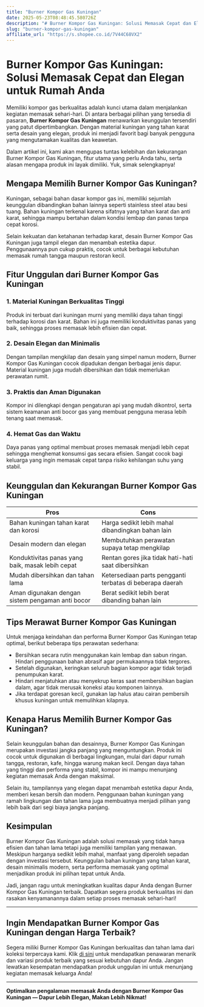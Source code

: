 ```yaml
---
title: "Burner Kompor Gas Kuningan"
date: 2025-05-23T08:48:45.580726Z
description: "# Burner Kompor Gas Kuningan: Solusi Memasak Cepat dan Elegan untuk Rumah Anda..."
slug: "burner-kompor-gas-kuningan"
affiliate_url: "https://s.shopee.co.id/7V44C68VX2"
---
```

# Burner Kompor Gas Kuningan: Solusi Memasak Cepat dan Elegan untuk Rumah Anda

Memiliki kompor gas berkualitas adalah kunci utama dalam menjalankan kegiatan memasak sehari-hari. Di antara berbagai pilihan yang tersedia di pasaran, **Burner Kompor Gas Kuningan** menawarkan keunggulan tersendiri yang patut dipertimbangkan. Dengan material kuningan yang tahan karat serta desain yang elegan, produk ini menjadi favorit bagi banyak pengguna yang mengutamakan kualitas dan keawetan.

Dalam artikel ini, kami akan mengupas tuntas kelebihan dan kekurangan Burner Kompor Gas Kuningan, fitur utama yang perlu Anda tahu, serta alasan mengapa produk ini layak dimiliki. Yuk, simak selengkapnya!

## Mengapa Memilih Burner Kompor Gas Kuningan?

Kuningan, sebagai bahan dasar kompor gas ini, memiliki sejumlah keunggulan dibandingkan bahan lainnya seperti stainless steel atau besi tuang. Bahan kuningan terkenal karena sifatnya yang tahan karat dan anti karat, sehingga mampu bertahan dalam kondisi lembap dan panas tanpa cepat korosi.

Selain kekuatan dan ketahanan terhadap karat, desain Burner Kompor Gas Kuningan juga tampil elegan dan menambah estetika dapur. Penggunaannya pun cukup praktis, cocok untuk berbagai kebutuhan memasak rumah tangga maupun restoran kecil.

## Fitur Unggulan dari Burner Kompor Gas Kuningan

### 1. Material Kuningan Berkualitas Tinggi

Produk ini terbuat dari kuningan murni yang memiliki daya tahan tinggi terhadap korosi dan karat. Bahan ini juga memiliki konduktivitas panas yang baik, sehingga proses memasak lebih efisien dan cepat.

### 2. Desain Elegan dan Minimalis

Dengan tampilan mengkilap dan desain yang simpel namun modern, Burner Kompor Gas Kuningan cocok dipadukan dengan berbagai jenis dapur. Material kuningan juga mudah dibersihkan dan tidak memerlukan perawatan rumit.

### 3. Praktis dan Aman Digunakan

Kompor ini dilengkapi dengan pengaturan api yang mudah dikontrol, serta sistem keamanan anti bocor gas yang membuat pengguna merasa lebih tenang saat memasak.

### 4. Hemat Gas dan Waktu

Daya panas yang optimal membuat proses memasak menjadi lebih cepat sehingga menghemat konsumsi gas secara efisien. Sangat cocok bagi keluarga yang ingin memasak cepat tanpa risiko kehilangan suhu yang stabil.

## Keunggulan dan Kekurangan Burner Kompor Gas Kuningan

| **Pros** | **Cons** |
|---|---|
| Bahan kuningan tahan karat dan korosi | Harga sedikit lebih mahal dibandingkan bahan lain |
| Desain modern dan elegan | Membutuhkan perawatan supaya tetap mengkilap |
| Konduktivitas panas yang baik, masak lebih cepat | Rentan gores jika tidak hati-hati saat dibersihkan |
| Mudah dibersihkan dan tahan lama | Ketersediaan parts pengganti terbatas di beberapa daerah |
| Aman digunakan dengan sistem pengaman anti bocor | Berat sedikit lebih berat dibanding bahan lain |

## Tips Merawat Burner Kompor Gas Kuningan

Untuk menjaga keindahan dan performa Burner Kompor Gas Kuningan tetap optimal, berikut beberapa tips perawatan sederhana:

- Bersihkan secara rutin menggunakan kain lembap dan sabun ringan. Hindari penggunaan bahan abrasif agar permukaannya tidak tergores.
- Setelah digunakan, keringkan seluruh bagian kompor agar tidak terjadi penumpukan karat.
- Hindari menjatuhkan atau menyekrup keras saat membersihkan bagian dalam, agar tidak merusak koneksi atau komponen lainnya.
- Jika terdapat goresan kecil, gunakan lap halus atau cairan pembersih khusus kuningan untuk memulihkan kilapnya.

## Kenapa Harus Memilih Burner Kompor Gas Kuningan?

Selain keunggulan bahan dan desainnya, Burner Kompor Gas Kuningan merupakan investasi jangka panjang yang menguntungkan. Produk ini cocok untuk digunakan di berbagai lingkungan, mulai dari dapur rumah tangga, restoran, kafe, hingga warung makan kecil. Dengan daya tahan yang tinggi dan performa yang stabil, kompor ini mampu menunjang kegiatan memasak Anda dengan maksimal.

Selain itu, tampilannya yang elegan dapat menambah estetika dapur Anda, memberi kesan bersih dan modern. Penggunaan bahan kuningan yang ramah lingkungan dan tahan lama juga membuatnya menjadi pilihan yang lebih baik dari segi biaya jangka panjang.

## Kesimpulan

Burner Kompor Gas Kuningan adalah solusi memasak yang tidak hanya efisien dan tahan lama tetapi juga memiliki tampilan yang menawan. Meskipun harganya sedikit lebih mahal, manfaat yang diperoleh sepadan dengan investasi tersebut. Keunggulan bahan kuningan yang tahan karat, desain minimalis modern, serta performa memasak yang optimal menjadikan produk ini pilihan tepat untuk Anda.

Jadi, jangan ragu untuk meningkatkan kualitas dapur Anda dengan Burner Kompor Gas Kuningan terbaik. Dapatkan segera produk berkualitas ini dan rasakan kenyamanannya dalam setiap proses memasak sehari-hari!

---

## Ingin Mendapatkan Burner Kompor Gas Kuningan dengan Harga Terbaik?

Segera miliki Burner Kompor Gas Kuningan berkualitas dan tahan lama dari koleksi terpercaya kami. Klik [di sini](https://s.shopee.co.id/7V44C68VX2) untuk mendapatkan penawaran menarik dan variasi produk terbaik yang sesuai kebutuhan dapur Anda. Jangan lewatkan kesempatan mendapatkan produk unggulan ini untuk menunjang kegiatan memasak keluarga Anda!

---

**Optimalkan pengalaman memasak Anda dengan Burner Kompor Gas Kuningan — Dapur Lebih Elegan, Makan Lebih Nikmat!**